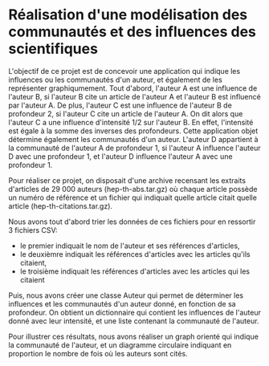 # Réalisation d'une modélisation des communautés et des influences des scientifiques

L'objectif de ce projet est de concevoir une application qui indique les influences ou les communautés d'un auteur, et également de les représenter graphiqumement.
Tout d'abord, l'auteur A est une influence de l'auteur B, si l'auteur B cite un article de l'auteur A et l'auteur B est influencé par l'auteur A.
De plus, l'auteur C est une influence de l'auteur B de profondeur 2, si l'auteur C cite un article de l'auteur A. On dit alors que l'auteur C a une influence d'intensité 1/2 sur l'auteur B. 
En effet, l'intensité est égale à la somme des inverses des profondeurs.
Cette application objet détermine également les communautés d'un auteur. L'auteur D appartient à la communauté de l'auteur A de profondeur 1, si l'auteur A influence l'auteur D avec une profondeur 1,
et l'auteur D influence l'auteur A avec une profondeur 1.

Pour réaliser ce projet, on disposait d'une archive recensant les extraits d'articles de 29 000 auteurs (hep-th-abs.tar.gz) où chaque article possède un numéro de référence et un fichier
qui indiquait quelle article citait quelle article (hep-th-citations.tar.gz). 

Nous avons tout d'abord trier les données de ces fichiers pour en ressortir 3 fichiers CSV:
- le premier indiquait le nom de l'auteur et ses références d'articles, 
- le deuxièmre indiquait les références d'articles avec les articles qu'ils citaient,
- le troisième indiquait les références d'articles avec les articles qui les citaient

Puis, nous avons créer une classe Auteur qui permet de déterminer les influences et les communautés d'un auteur donné, en fonction de sa profondeur. On obtient 
un dictionnaire qui contient les influences de l'auteur donné avec leur intensité, et une liste contenant la communauté de l'auteur. 

Pour illustrer ces résultats, nous avons réaliser un graph orienté qui indique la communauté de l'auteur, et un diagramme circulaire indiquant en proportion le nombre de fois où les auteurs sont cités. 
